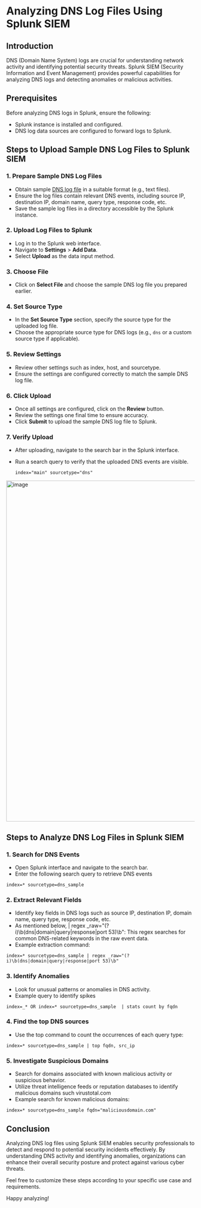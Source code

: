 # Analyzing DNS Log Files Using Splunk SIEM

## Introduction
DNS (Domain Name System) logs are crucial for understanding network activity and identifying potential security threats. Splunk SIEM (Security Information and Event Management) provides powerful capabilities for analyzing DNS logs and detecting anomalies or malicious activities.

## Prerequisites
Before analyzing DNS logs in Splunk, ensure the following:
- Splunk instance is installed and configured.
- DNS log data sources are configured to forward logs to Splunk.

## Steps to Upload Sample DNS Log Files to Splunk SIEM

### 1. Prepare Sample DNS Log Files
- Obtain sample [DNS log file](https://www.secrepo.com/maccdc2012/dns.log.gz) in a suitable format (e.g., text files).
- Ensure the log files contain relevant DNS events, including source IP, destination IP, domain name, query type, response code, etc.
- Save the sample log files in a directory accessible by the Splunk instance.

### 2. Upload Log Files to Splunk
- Log in to the Splunk web interface.
- Navigate to **Settings** > **Add Data**.
- Select **Upload** as the data input method.

### 3. Choose File
- Click on **Select File** and choose the sample DNS log file you prepared earlier.

### 4. Set Source Type
- In the **Set Source Type** section, specify the source type for the uploaded log file.
- Choose the appropriate source type for DNS logs (e.g., `dns` or a custom source type if applicable).

### 5. Review Settings
- Review other settings such as index, host, and sourcetype.
- Ensure the settings are configured correctly to match the sample DNS log file.

### 6. Click Upload
- Once all settings are configured, click on the **Review** button.
- Review the settings one final time to ensure accuracy.
- Click **Submit** to upload the sample DNS log file to Splunk.

### 7. Verify Upload
- After uploading, navigate to the search bar in the Splunk interface.
- Run a search query to verify that the uploaded DNS events are visible.
  
  ```spl
  index="main" sourcetype="dns"

<img width="1917" height="909" alt="image" src="https://github.com/user-attachments/assets/0574d255-ae2a-465d-949c-8deb3fc644a4" />

## Steps to Analyze DNS Log Files in Splunk SIEM

### 1. Search for DNS Events   
- Open Splunk interface and navigate to the search bar.   
- Enter the following search query to retrieve DNS events   
```
index=* sourcetype=dns_sample
```

### 2. Extract Relevant Fields
- Identify key fields in DNS logs such as source IP, destination IP, domain name, query type, response code, etc.   
- As mentioned below,  | regex _raw="(?i)\b(dns|domain|query|response|port 53)\b": This regex searches for common DNS-related keywords in the raw event data.
- Example extraction command:
```
index=* sourcetype=dns_sample | regex _raw="(?i)\b(dns|domain|query|response|port 53)\b"
```

### 3. Identify Anomalies
- Look for unusual patterns or anomalies in DNS activity.
- Example query to identify spikes
```
index=_* OR index=* sourcetype=dns_sample  | stats count by fqdn
```

### 4. Find the top DNS sources
- Use the top command to count the occurrences of each query type:   
```
index=* sourcetype=dns_sample | top fqdn, src_ip
```



### 5. Investigate Suspicious Domains
- Search for domains associated with known malicious activity or suspicious behavior.
- Utilize threat intelligence feeds or reputation databases to identify malicious domains such virustotal.com
- Example search for known malicious domains:
```
index=* sourcetype=dns_sample fqdn="maliciousdomain.com"
```

## Conclusion
Analyzing DNS log files using Splunk SIEM enables security professionals to detect and respond to potential security incidents effectively. By understanding DNS activity and identifying anomalies, organizations can enhance their overall security posture and protect against various cyber threats.

Feel free to customize these steps according to your specific use case and requirements. 

Happy analyzing!


